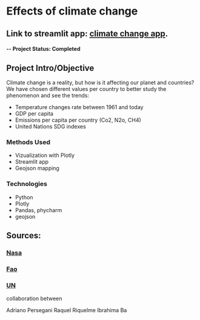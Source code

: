 # Effects of climate change

## Link to streamlit app: [climate change app](https://adriperse-climate-change-srcmain-vq7tuh.streamlit.app/).

#### -- Project Status:  Completed

## Project Intro/Objective
Climate change is a reality, but how is it affecting our planet and countries?
We have chosen different values per country to better study the phenomenon and see the trends:

- Temperature changes rate between 1961 and today
- GDP per capita
- Emissions per capita per country (Co2, N2o, CH4)
- United Nations SDG indexes


### Methods Used
* Vizualization with Plotly
* Streamlit app
* Geojson mapping

### Technologies
* Python
* Plotly
* Pandas, phycharm
* geojson

## Sources:
### [Nasa](https://data.giss.nasa.gov/gistemp/)
### [Fao](https://www.fao.org/faostat/en/#data/GT)
### [UN](https://www.sdgindex.org/)

collaboration between

Adriano Persegani
Raquel Riquelme
Ibrahima Ba


